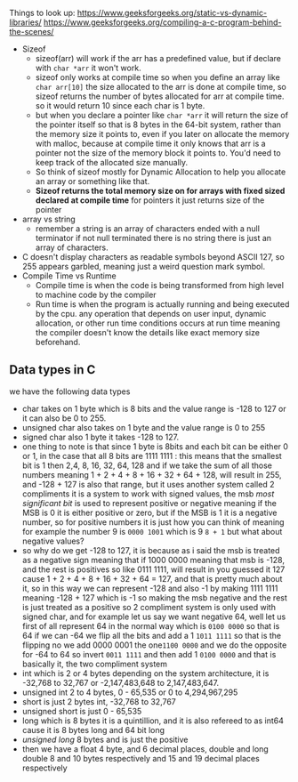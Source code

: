 Things to look up:
https://www.geeksforgeeks.org/static-vs-dynamic-libraries/
https://www.geeksforgeeks.org/compiling-a-c-program-behind-the-scenes/

- Sizeof
	- sizeof(arr) will work if the arr has a predefined value, but if declare with `char *arr` it won't work.
	- sizeof only works at compile time so when you define an array like `char arr[10]` the size allocated to the arr is done at compile time, so sizeof returns the number of bytes allocated for arr at compile time. so it would return 10 since each char is 1 byte.
	- but when you declare a pointer like `char *arr` it will return the size of the pointer itself so that is 8 bytes in the 64-bit system, rather than the memory size it points to, even if you later on allocate the memory with malloc, because at compile time it only knows that arr is a pointer not the size of the memory block it points to. You'd need to keep track of the allocated size manually.
	- So think of sizeof mostly for Dynamic Allocation to help you allocate an array or something like that.
	- **Sizeof returns the total memory size on for arrays with fixed sized declared at compile time** for pointers it just returns size of the pointer
- array vs string
	- remember a string is an array of characters ended with a null terminator if not null terminated there is no string there is just an array of characters.
- C doesn't display characters as readable symbols beyond ASCII 127, so 255 appears garbled, meaning just a weird question mark symbol.
- Compile Time vs Runtime
	- Compile time is when the code is being transformed from high level to machine code by the compiler
	- Run time is when the program is actually running and being executed by the cpu. any operation that depends on user input, dynamic allocation, or other run time conditions occurs at run time meaning the compiler doesn't know the details like exact memory size beforehand.
## Data types in C
we have the following data types
- char takes on 1 byte which is 8 bits and the value range is -128 to 127 or it can also be 0 to 255.
- unsigned char also takes on 1 byte and the value range is 0 to 255
- signed char also 1 byte it takes -128 to 127.
- one thing to note is that since 1 byte is 8bits and each bit can be either 0 or 1, in the case that all 8 bits are 1111 1111 : this means that the smallest bit is 1 then 2,4, 8, 16, 32, 64, 128 and if we take the sum of all those numbers meaning 1 + 2 + 4 + 8 + 16 + 32 + 64 + 128, will result in 255, and -128 + 127 is also that range, but it uses another system called 2 compliments it is a system to work with signed values, the msb *most significant bit* is used to represent positive or negative meaning if the MSB is 0 it is either positive or zero, but if the MSB is 1 it is a negative number, so for positive numbers it is just how you can think of meaning for example the number 9 is `0000 1001` which is 9 `8 + 1` but what about negative values?
- so why do we get -128 to 127, it is because as i said the msb is treated as a negative sign meaning that if 1000 0000 meaning that msb is -128, and the rest is positives so like 0111 1111, will result in you guessed it 127 cause 1 + 2 + 4 + 8 + 16 + 32 + 64 = 127, and that is pretty much about it, so in this way we can represent -128 and also -1 by making 1111 1111 meaning -128 + 127 which is -1 so making the msb negative and the rest is just treated as a positive so 2 compliment system is only used with signed char, and for example let us say we want negative 64, well let us first of all represent 64 in the normal way which is `0100 0000` so that is 64 if we can -64 we flip all the bits and add a 1 `1011 1111` so that is the flipping no we add 0000 0001 the one`1100 0000` and we do the opposite for -64 to 64 so invert `0011 1111` and then add 1 `0100 0000` and that is basically it, the two compliment system
- int which is 2 or 4 bytes depending on the system architecture, it is -32,768 to 32,767 or -2,147,483,648 to 2,147,483,647.
- unsigned int 2 to 4 bytes, 0 - 65,535 or 0 to 4,294,967,295
- short is just 2 bytes int, -32,768 to 32,767
- unsigned short is just 0 - 65,535
- long which is 8 bytes it is a quintillion, and it is also refereed to as int64 cause it is 8 bytes long and 64 bit long
- *unsigned long* 8 bytes and is just the positive
- then we have a float 4 byte, and 6 decimal places, double and long double 8 and 10 bytes respectively and 15 and 19 decimal places respectively 